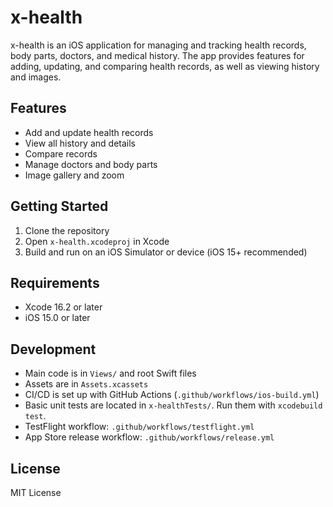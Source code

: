 # x-health

x-health is an iOS application for managing and tracking health records, body parts, doctors, and medical history. The app provides features for adding, updating, and comparing health records, as well as viewing history and images.

## Features
- Add and update health records
- View all history and details
- Compare records
- Manage doctors and body parts
- Image gallery and zoom

## Getting Started
1. Clone the repository
2. Open `x-health.xcodeproj` in Xcode
3. Build and run on an iOS Simulator or device (iOS 15+ recommended)

## Requirements
- Xcode 16.2 or later
- iOS 15.0 or later

## Development
- Main code is in `Views/` and root Swift files
- Assets are in `Assets.xcassets`
- CI/CD is set up with GitHub Actions (`.github/workflows/ios-build.yml`)
- Basic unit tests are located in `x-healthTests/`. Run them with `xcodebuild test`.
- TestFlight workflow: `.github/workflows/testflight.yml`
- App Store release workflow: `.github/workflows/release.yml`
## License
MIT License
